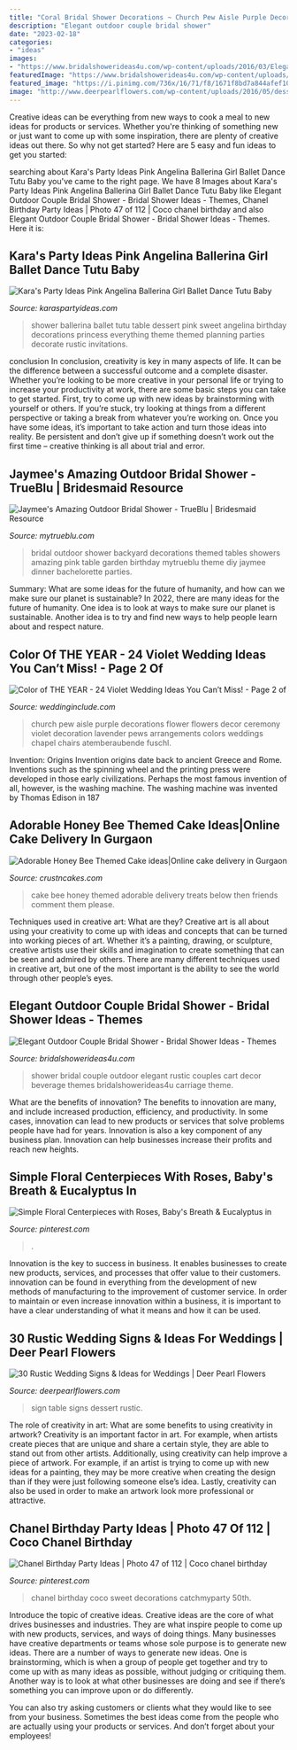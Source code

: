 ```yaml
---
title: "Coral Bridal Shower Decorations ~ Church Pew Aisle Purple Decorations Flower Flowers Decor Ceremony Violet Decoration Lavender Pews Arrangements Colors Weddings Chapel Chairs Atemberaubende Fuschl"
description: "Elegant outdoor couple bridal shower"
date: "2023-02-18"
categories:
- "ideas"
images:
- "https://www.bridalshowerideas4u.com/wp-content/uploads/2016/03/Elegant-Outdoor-Couple-Bridal-Shower-Rustic-Carriage-Decor-1.jpg"
featuredImage: "https://www.bridalshowerideas4u.com/wp-content/uploads/2016/03/Elegant-Outdoor-Couple-Bridal-Shower-Rustic-Carriage-Decor-1.jpg"
featured_image: "https://i.pinimg.com/736x/16/71/f8/1671f8bd7a844afef10f91e503bf55a5--chanel-birthday-party-birthday-party-ideas.jpg"
image: "http://www.deerpearlflowers.com/wp-content/uploads/2016/05/dessert-table-sign.jpg"
---
```



Creative ideas can be everything from new ways to cook a meal to new ideas for products or services. Whether you're thinking of something new or just want to come up with some inspiration, there are plenty of creative ideas out there. So why not get started? Here are 5 easy and fun ideas to get you started: 

	

		
searching about Kara&#039;s Party Ideas Pink Angelina Ballerina Girl Ballet Dance Tutu Baby you've came to the right page. We have 8 Images about Kara&#039;s Party Ideas Pink Angelina Ballerina Girl Ballet Dance Tutu Baby like Elegant Outdoor Couple Bridal Shower - Bridal Shower Ideas - Themes, Chanel Birthday Party Ideas | Photo 47 of 112 | Coco chanel birthday and also Elegant Outdoor Couple Bridal Shower - Bridal Shower Ideas - Themes. Here it is:
		
    
## Kara&#039;s Party Ideas Pink Angelina Ballerina Girl Ballet Dance Tutu Baby

<img loading=lazy src="https://www.karaspartyideas.com/wp-content/uploads/2013/02/IMG_9474-2_600x901.jpg" onerror="this.onerror=null;this.src='https://tse3.mm.bing.net/th?id=OIP.v5u5iMW5uwgOWlocA1oWiQHaLH&amp;pid=15.1';" alt="Kara&#039;s Party Ideas Pink Angelina Ballerina Girl Ballet Dance Tutu Baby">

_Source: karaspartyideas.com_

>shower ballerina ballet tutu table dessert pink sweet angelina birthday decorations princess everything theme themed planning parties decorate rustic invitations. 

	

conclusion
In conclusion, creativity is key in many aspects of life. It can be the difference between a successful outcome and a complete disaster. Whether you’re looking to be more creative in your personal life or trying to increase your productivity at work, there are some basic steps you can take to get started.
First, try to come up with new ideas by brainstorming with yourself or others. If you’re stuck, try looking at things from a different perspective or taking a break from whatever you’re working on. Once you have some ideas, it’s important to take action and turn those ideas into reality. Be persistent and don’t give up if something doesn’t work out the first time – creative thinking is all about trial and error.

    
## Jaymee&#039;s Amazing Outdoor Bridal Shower - TrueBlu | Bridesmaid Resource

<img loading=lazy src="http://mytrueblu.com/wp-content/uploads/2013/03/IMG_0665a.jpg" onerror="this.onerror=null;this.src='https://tse4.mm.bing.net/th?id=OIP.1WdKmiK8zcDr9F0PeIiZnwHaLH&amp;pid=15.1';" alt="Jaymee&#039;s Amazing Outdoor Bridal Shower - TrueBlu | Bridesmaid Resource">

_Source: mytrueblu.com_

>bridal outdoor shower backyard decorations themed tables showers amazing pink table garden birthday mytrueblu theme diy jaymee dinner bachelorette parties. 

	

Summary: What are some ideas for the future of humanity, and how can we make sure our planet is sustainable?
In 2022, there are many ideas for the future of humanity. One idea is to look at ways to make sure our planet is sustainable. Another idea is to try and find new ways to help people learn about and respect nature.

    
## Color Of THE YEAR - 24 Violet Wedding Ideas You Can’t Miss! - Page 2 Of

<img loading=lazy src="https://www.weddinginclude.com/wp-content/uploads/2017/12/18.jpg" onerror="this.onerror=null;this.src='https://tse4.mm.bing.net/th?id=OIP.meI44eRFvXMaKMaS8RpozgHaLL&amp;pid=15.1';" alt="Color of THE YEAR - 24 Violet Wedding Ideas You Can’t Miss! - Page 2 of">

_Source: weddinginclude.com_

>church pew aisle purple decorations flower flowers decor ceremony violet decoration lavender pews arrangements colors weddings chapel chairs atemberaubende fuschl. 

	

Invention: Origins
Invention origins date back to ancient Greece and Rome. Inventions such as the spinning wheel and the printing press were developed in those early civilizations. Perhaps the most famous invention of all, however, is the washing machine. The washing machine was invented by Thomas Edison in 187
    
## Adorable Honey Bee Themed Cake Ideas|Online Cake Delivery In Gurgaon

<img loading=lazy src="http://www.crustncakes.com/blog/wp-content/uploads/2017/05/e650093a8e06a69486551aa9806fad85.jpg" onerror="this.onerror=null;this.src='https://tse3.mm.bing.net/th?id=OIP.OxiS-1MoXYK9y31sE2AN8gHaL9&amp;pid=15.1';" alt="Adorable Honey Bee Themed Cake ideas|Online cake delivery in Gurgaon">

_Source: crustncakes.com_

>cake bee honey themed adorable delivery treats below then friends comment them please. 

	

Techniques used in creative art: What are they?
Creative art is all about using your creativity to come up with ideas and concepts that can be turned into working pieces of art. Whether it’s a painting, drawing, or sculpture, creative artists use their skills and imagination to create something that can be seen and admired by others. There are many different techniques used in creative art, but one of the most important is the ability to see the world through other people’s eyes.

    
## Elegant Outdoor Couple Bridal Shower - Bridal Shower Ideas - Themes

<img loading=lazy src="https://www.bridalshowerideas4u.com/wp-content/uploads/2016/03/Elegant-Outdoor-Couple-Bridal-Shower-Rustic-Carriage-Decor-1.jpg" onerror="this.onerror=null;this.src='https://tse1.mm.bing.net/th?id=OIP.KbU0tsu2JQ2LcPBF9ymRJQHaLE&amp;pid=15.1';" alt="Elegant Outdoor Couple Bridal Shower - Bridal Shower Ideas - Themes">

_Source: bridalshowerideas4u.com_

>shower bridal couple outdoor elegant rustic couples cart decor beverage themes bridalshowerideas4u carriage theme. 

	

What are the benefits of innovation?
The benefits to innovation are many, and include increased production, efficiency, and productivity. In some cases, innovation can lead to new products or services that solve problems people have had for years. Innovation is also a key component of any business plan. Innovation can help businesses increase their profits and reach new heights.

    
## Simple Floral Centerpieces With Roses, Baby&#039;s Breath &amp; Eucalyptus In

<img loading=lazy src="https://i.pinimg.com/736x/ce/de/44/cede448df6b9a7abde144e03d6e18134.jpg" onerror="this.onerror=null;this.src='https://tse1.mm.bing.net/th?id=OIP.sioMDK1phOb_3TzgeNE97QHaLH&amp;pid=15.1';" alt="Simple Floral Centerpieces with Roses, Baby&#039;s Breath &amp; Eucalyptus in">

_Source: pinterest.com_

>. 

	

Innovation is the key to success in business. It enables businesses to create new products, services, and processes that offer value to their customers. innovation can be found in everything from the development of new methods of manufacturing to the improvement of customer service. In order to maintain or even increase innovation within a business, it is important to have a clear understanding of what it means and how it can be used.

    
## 30 Rustic Wedding Signs &amp; Ideas For Weddings | Deer Pearl Flowers

<img loading=lazy src="http://www.deerpearlflowers.com/wp-content/uploads/2016/05/dessert-table-sign.jpg" onerror="this.onerror=null;this.src='https://tse1.mm.bing.net/th?id=OIP.uv3Qqf6cX23SUYp-y84TzAHaLF&amp;pid=15.1';" alt="30 Rustic Wedding Signs &amp; Ideas for Weddings | Deer Pearl Flowers">

_Source: deerpearlflowers.com_

>sign table signs dessert rustic. 

	

The role of creativity in art: What are some benefits to using creativity in artwork?
Creativity is an important factor in art. For example, when artists create pieces that are unique and share a certain style, they are able to stand out from other artists. Additionally, using creativity can help improve a piece of artwork. For example, if an artist is trying to come up with new ideas for a painting, they may be more creative when creating the design than if they were just following someone else’s idea. Lastly, creativity can also be used in order to make an artwork look more professional or attractive.

    
## Chanel Birthday Party Ideas | Photo 47 Of 112 | Coco Chanel Birthday

<img loading=lazy src="https://i.pinimg.com/736x/16/71/f8/1671f8bd7a844afef10f91e503bf55a5--chanel-birthday-party-birthday-party-ideas.jpg" onerror="this.onerror=null;this.src='https://tse4.mm.bing.net/th?id=OIP.D2I8TUwE6TuTJFM8uzHkWQHaLG&amp;pid=15.1';" alt="Chanel Birthday Party Ideas | Photo 47 of 112 | Coco chanel birthday">

_Source: pinterest.com_

>chanel birthday coco sweet decorations catchmyparty 50th. 

	

Introduce the topic of creative ideas.
Creative ideas are the core of what drives businesses and industries. They are what inspire people to come up with new products, services, and ways of doing things. Many businesses have creative departments or teams whose sole purpose is to generate new ideas.
There are a number of ways to generate new ideas. One is brainstorming, which is when a group of people get together and try to come up with as many ideas as possible, without judging or critiquing them. Another way is to look at what other businesses are doing and see if there’s something you can improve upon or do differently.

You can also try asking customers or clients what they would like to see from your business. Sometimes the best ideas come from the people who are actually using your products or services. And don’t forget about your employees!

